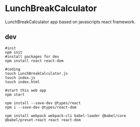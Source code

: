# LunchBreakCalculator
LunchBreakCalculator app based on javascripts react framework.

## dev

```shell
#init
npm init
#install packages for dev
npm install react react-dom

#coding
touch LunchBreakCalculator.js
touch index.js
touch index.html

#start this web app
npm start

npm install --save-dev @types/react
npm i --save-dev @types/react-dom

npm install webpack webpack-cli babel-loader @babel/core @babel/preset-react react react-dom
```
